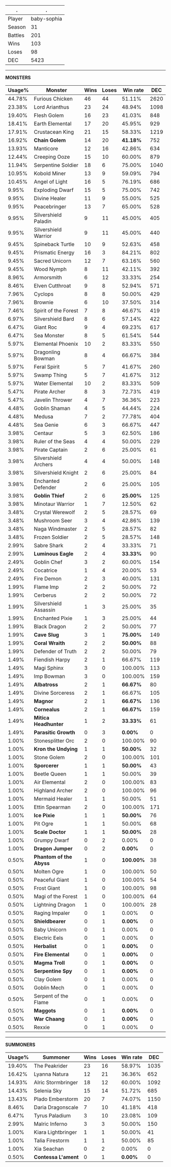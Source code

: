 .|.
|-|-
Player|baby-sophia
Season|31
Battles|201
Wins|103
Loses|98
DEC|5423

---
**MONSTERS**

Usage%|Monster|Wins|Loses|Win rate|DEC|
-|-|-|-|-|-|
44.78%|Furious Chicken|46|44|51.11%|2620|
23.38%|Lord Arianthus|23|24|48.94%|1098|
19.40%|Flesh Golem|16|23|41.03%|848|
18.41%|Earth Elemental|17|20|45.95%|929|
17.91%|Crustacean King|21|15|58.33%|1219|
16.92%|**Chain Golem**|14|20|**41.18%**|752|
13.93%|Manticore|12|16|42.86%|634|
12.44%|Creeping Ooze|15|10|60.00%|879|
11.94%|Serpentine Soldier|18|6|75.00%|1040|
10.95%|Kobold Miner|13|9|59.09%|794|
10.45%|Angel of Light|16|5|76.19%|686|
9.95%|Exploding Dwarf|15|5|75.00%|742|
9.95%|Divine Healer|11|9|55.00%|525|
9.95%|Peacebringer|13|7|65.00%|528|
9.95%|Silvershield Paladin|9|11|45.00%|405|
9.95%|Silvershield Warrior|9|11|45.00%|440|
9.45%|Spineback Turtle|10|9|52.63%|458|
9.45%|Prismatic Energy|16|3|84.21%|802|
9.45%|Sacred Unicorn|12|7|63.16%|560|
9.45%|Wood Nymph|8|11|42.11%|392|
8.96%|Armorsmith|6|12|33.33%|254|
8.46%|Elven Cutthroat|9|8|52.94%|571|
7.96%|Cyclops|8|8|50.00%|429|
7.96%|Brownie|6|10|37.50%|314|
7.46%|Spirit of the Forest|7|8|46.67%|419|
6.97%|Silvershield Bard|8|6|57.14%|422|
6.47%|Giant Roc|9|4|69.23%|617|
6.47%|Sea Monster|8|5|61.54%|544|
5.97%|Elemental Phoenix|10|2|83.33%|550|
5.97%|Dragonling Bowman|8|4|66.67%|384|
5.97%|Feral Spirit|5|7|41.67%|260|
5.97%|Swamp Thing|5|7|41.67%|312|
5.97%|Water Elemental|10|2|83.33%|509|
5.47%|Pirate Archer|8|3|72.73%|419|
5.47%|Javelin Thrower|4|7|36.36%|223|
4.48%|Goblin Shaman|4|5|44.44%|224|
4.48%|Medusa|7|2|77.78%|404|
4.48%|Sea Genie|6|3|66.67%|447|
3.98%|Centaur|5|3|62.50%|186|
3.98%|Ruler of the Seas|4|4|50.00%|229|
3.98%|Pirate Captain|2|6|25.00%|61|
3.98%|Silvershield Archers|4|4|50.00%|148|
3.98%|Silvershield Knight|2|6|25.00%|84|
3.98%|Enchanted Defender|2|6|25.00%|105|
3.98%|**Goblin Thief**|2|6|**25.00%**|125|
3.98%|Minotaur Warrior|1|7|12.50%|62|
3.48%|Crystal Werewolf|2|5|28.57%|69|
3.48%|Mushroom Seer|3|4|42.86%|139|
3.48%|Naga Windmaster|2|5|28.57%|82|
3.48%|Frozen Soldier|2|5|28.57%|148|
2.99%|Sabre Shark|2|4|33.33%|71|
2.99%|**Luminous Eagle**|2|4|**33.33%**|90|
2.49%|Goblin Chef|3|2|60.00%|154|
2.49%|Cocatrice|1|4|20.00%|53|
2.49%|Fire Demon|2|3|40.00%|131|
1.99%|Flame Imp|2|2|50.00%|72|
1.99%|Cerberus|2|2|50.00%|72|
1.99%|Silvershield Assassin|1|3|25.00%|35|
1.99%|Enchanted Pixie|1|3|25.00%|44|
1.99%|Black Dragon|2|2|50.00%|77|
1.99%|**Cave Slug**|3|1|**75.00%**|149|
1.99%|**Coral Wraith**|2|2|**50.00%**|88|
1.99%|Defender of Truth|2|2|50.00%|79|
1.49%|Fiendish Harpy|2|1|66.67%|119|
1.49%|Magi Sphinx|3|0|100.00%|113|
1.49%|Imp Bowman|3|0|100.00%|159|
1.49%|**Albatross**|2|1|**66.67%**|80|
1.49%|Divine Sorceress|2|1|66.67%|105|
1.49%|**Magnor**|2|1|**66.67%**|136|
1.49%|**Cornealus**|2|1|**66.67%**|159|
1.49%|**Mitica Headhunter**|1|2|**33.33%**|61|
1.49%|**Parasitic Growth**|0|3|**0.00%**|0|
1.00%|Stonesplitter Orc|2|0|100.00%|90|
1.00%|**Kron the Undying**|1|1|**50.00%**|32|
1.00%|Stone Golem|2|0|100.00%|101|
1.00%|**Sporcerer**|1|1|**50.00%**|43|
1.00%|Beetle Queen|1|1|50.00%|39|
1.00%|Air Elemental|2|0|100.00%|83|
1.00%|Highland Archer|2|0|100.00%|96|
1.00%|Mermaid Healer|1|1|50.00%|51|
1.00%|Ettin Spearman|2|0|100.00%|171|
1.00%|**Ice Pixie**|1|1|**50.00%**|76|
1.00%|Pit Ogre|1|1|50.00%|68|
1.00%|**Scale Doctor**|1|1|**50.00%**|28|
1.00%|Grumpy Dwarf|0|2|0.00%|0|
1.00%|**Dragon Jumper**|0|2|**0.00%**|0|
0.50%|**Phantom of the Abyss**|1|0|**100.00%**|38|
0.50%|Molten Ogre|1|0|100.00%|50|
0.50%|Peaceful Giant|1|0|100.00%|54|
0.50%|Frost Giant|1|0|100.00%|98|
0.50%|Magi of the Forest|1|0|100.00%|64|
0.50%|Lightning Dragon|1|0|100.00%|28|
0.50%|Raging Impaler|0|1|0.00%|0|
0.50%|**Shieldbearer**|0|1|**0.00%**|0|
0.50%|Baby Unicorn|0|1|0.00%|0|
0.50%|Electric Eels|0|1|0.00%|0|
0.50%|**Herbalist**|0|1|**0.00%**|0|
0.50%|**Fire Elemental**|0|1|**0.00%**|0|
0.50%|**Magma Troll**|0|1|**0.00%**|0|
0.50%|**Serpentine Spy**|0|1|**0.00%**|0|
0.50%|Clay Golem|0|1|0.00%|0|
0.50%|Goblin Mech|0|1|0.00%|0|
0.50%|Serpent of the Flame|0|1|0.00%|0|
0.50%|**Maggots**|0|1|**0.00%**|0|
0.50%|**War Chaang**|0|1|**0.00%**|0|
0.50%|Rexxie|0|1|0.00%|0|

---
**SUMMONERS**

Usage%|Summoner|Wins|Loses|Win rate|DEC|
-|-|-|-|-|-|
19.40%|The Peakrider|23|16|58.97%|1035|
16.42%|Lyanna Natura|12|21|36.36%|652|
14.93%|Alric Stormbringer|18|12|60.00%|1092|
14.43%|Selenia Sky|15|14|51.72%|685|
13.43%|Plado Emberstorm|20|7|74.07%|1150|
8.46%|Daria Dragonscale|7|10|41.18%|418|
6.47%|Tyrus Paladium|3|10|23.08%|109|
2.99%|Malric Inferno|3|3|50.00%|150|
1.00%|Kiara Lightbringer|1|1|50.00%|41|
1.00%|Talia Firestorm|1|1|50.00%|85|
1.00%|Xia Seachan|0|2|0.00%|0|
0.50%|**Contessa L'ament**|0|1|**0.00%**|0|
